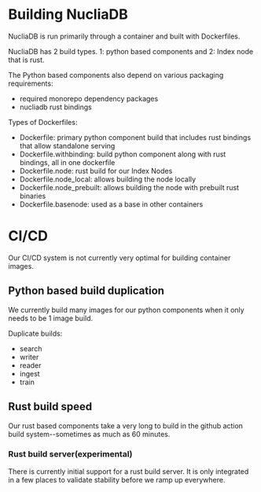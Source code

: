 # Building NucliaDB

NucliaDB is run primarily through a container and built with Dockerfiles.

NucliaDB has 2 build types. 1: python based components and 2: Index node that is rust.

The Python based components also depend on various packaging requirements:
- required monorepo dependency packages
- nucliadb rust bindings


Types of Dockerfiles:
- Dockerfile: primary python component build that includes rust bindings that allow standalone serving
- Dockerfile.withbinding: build python component along with rust bindings, all in one dockerfile
- Dockerfile.node: rust build for our Index Nodes
- Dockerfile.node_local: allows building the node locally
- Dockerfile.node_prebuilt: allows building the node with prebuilt rust binaries
- Dockerfile.basenode: used as a base in other containers


# CI/CD

Our CI/CD system is not currently very optimal for building container images.


## Python based build duplication

We currently build many images for our python components when it only needs to be 1 image build.

Duplicate builds:
- search
- writer
- reader
- ingest
- train


## Rust build speed

Our rust based components take a very long to build in the github action build system--sometimes as much as 60 minutes.


### Rust build server(experimental)

There is currently initial support for a rust build server. It is only integrated in a few places to validate stability
before we ramp up everywhere.